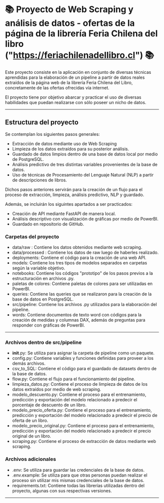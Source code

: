# 📚 Proyecto de Web Scraping y análisis de datos - ofertas de la página de la librería Feria Chilena del libro ("https://feriachilenadellibro.cl") 📚

Este proyecto consiste en la aplicación en conjunto de diversas técnicas aprendidas para la elaboración de un pipeline a partir de datos reales extraídos de la página web de la librería Feria Chilena del Libro, concretamente de las ofertas ofrecidas vía internet.

El proyecto tiene por objetivo abarcar y practicar el uso de diversas habilidades que puedan realizarse con sólo poseer un nicho de datos. 

---

## Estructura del proyecto

Se contemplan los siguientes pasos generales:

- Extracción de datos mediante uso de Web Scraping
- Limpieza de los datos extraídos para su posterior análisis.
- Guardado de datos limpios dentro de una base de datos local por medio de PostgreSQL.
- Análisis predictivo de tres distintas variables provenientes de la base de datos.
- Uso de técnicas de Procesamiento del Lenguaje Natural (NLP) a partir de descripciones de libros.

Dichos pasos anteriores servirán para la creación de un flujo para el proceso de extracción, limpieza, análisis predictivo, NLP y guardado.


Además, se incluirán los siguintes apartados a ser practicados:
- Creación de API mediante FastAPI de manera local.
- Análisis descriptivo con visualización de gráficas por medio de PowerBI.
- Guardado en repositorio de GitHub.


### Carpetas del proyecto

- data/raw : Contiene los datos obtenidos mediante web scraping.
- data/processed : Contiene los datos de raw luego de haberles realizado.
- deployments: Contiene el código para la creación de una web API.
- models: Contiene los tres tipos de modelos separados en carpetas según la variable objetivo.
- notebooks: Contiene los códigos "prototipo" de los pasos previos a la estructuración en archivos .py.
- paletas de colores: Contiene paletas de colores para ser utilizadas en PowerBI.
- queries: Contiene las queries que se realizaron para la creación de la base de datos en PostgreSQL.
- src/pipeline: Contiene los archivos .py utilizados para la elaboración del pipeline.
- words: Contiene documentos de texto word con códigos para la creación de medidas y columnas DAX, además de preguntas para responder con gráficas de PowerBI.

---

### Archivos dentro de src/pipeline
- __init__.py: Se utiliza para asignar la carpeta de pipeline como un paquete.
- config.py: Contiene variables y funciones definidas para proveer a los demás archivos.
- csv_to_SQL: Contiene el código para el guardado de datasets dentro de la base de datos.
- flow.py: Contiene el flujo para el funcionamiento del pipeline.
- limpieza_datos.py: Contiene el proceso de limpieza de datos de los datos extraídos por medio de web scraping.
- modelo_descuento.py: Contiene el proceso para el entrenamiento, predicción y exportación del modelo relacionado a predecir el porcentaje de descuento de un libro.
- modelo_precio_oferta.py: Contiene el proceso para el entrenamiento, predicción y exportación del modelo relacionado a predecir el precio de oferta de un libro.
- modelo_precio_original.py: Contiene el proceso para el entrenamiento, predicción y exportación del modelo relacionado a predecir el precio original de un libro.
- scraping.py: Contiene el proceso de extracción de datos mediante web scraping.

### Archivos adicionales
- .env: Se utiliza para guardar las credenciales de la base de datos.
- .env.example: Se utiliza para que otras personas puedan realizar el proceso sin utilizar mis mismas credenciales de la base de datos.
- requirements.txt: Contiene todas las librerías utilizadas dentro del proyecto, algunas con sus respectivas versiones.

---